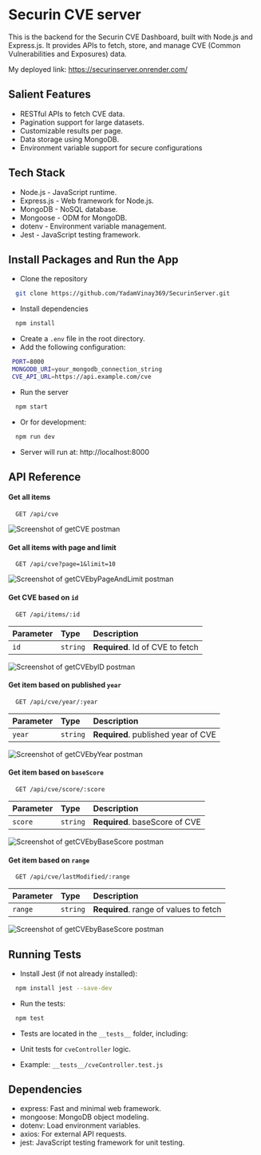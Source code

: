 # Securin CVE server

This is the backend for the Securin CVE Dashboard, built with Node.js and Express.js. It provides APIs to fetch, store, and manage CVE (Common Vulnerabilities and Exposures) data.

My deployed link: https://securinserver.onrender.com/

## Salient Features

- RESTful APIs to fetch CVE data.
- Pagination support for large datasets.
- Customizable results per page.
- Data storage using MongoDB.
- Environment variable support for secure configurations

## Tech Stack

- Node.js - JavaScript runtime.
- Express.js - Web framework for Node.js.
- MongoDB - NoSQL database.
- Mongoose - ODM for MongoDB.
- dotenv - Environment variable management.
- Jest - JavaScript testing framework.

## Install Packages and Run the App

- Clone the repository

```bash
  git clone https://github.com/YadamVinay369/SecurinServer.git
```

- Install dependencies

```bash
  npm install
```

- Create a `.env` file in the root directory.
- Add the following configuration:

```bash
 PORT=8000
 MONGODB_URI=your_mongodb_connection_string
 CVE_API_URL=https://api.example.com/cve
```

- Run the server

```bash
  npm start
```

- Or for development:

```bash
  npm run dev
```

- Server will run at: http://localhost:8000

## API Reference

#### Get all items

```http
  GET /api/cve
```

![Screenshot of getCVE postman ](./screenshots/getCVE.png)

#### Get all items with page and limit

```http
  GET /api/cve?page=1&limit=10
```

![Screenshot of getCVEbyPageAndLimit postman ](./screenshots/getCVEbyPageAndLimit.png)

#### Get CVE based on `id`

```http
  GET /api/items/:id
```

| Parameter | Type     | Description                      |
| :-------- | :------- | :------------------------------- |
| `id`      | `string` | **Required**. Id of CVE to fetch |

![Screenshot of getCVEbyID postman ](./screenshots/getCVEbyID.png)

#### Get item based on published `year`

```http
  GET /api/cve/year/:year
```

| Parameter | Type     | Description                         |
| :-------- | :------- | :---------------------------------- |
| `year`    | `string` | **Required**. published year of CVE |

![Screenshot of getCVEbyYear postman ](./screenshots/getCVEbyYear.png)

#### Get item based on `baseScore`

```http
  GET /api/cve/score/:score
```

| Parameter | Type     | Description                    |
| :-------- | :------- | :----------------------------- |
| `score`   | `string` | **Required**. baseScore of CVE |

![Screenshot of getCVEbyBaseScore postman ](./screenshots/getCVEbyBaseScore.png)

#### Get item based on `range`

```http
  GET /api/cve/lastModified/:range
```

| Parameter | Type     | Description                            |
| :-------- | :------- | :------------------------------------- |
| `range`   | `string` | **Required**. range of values to fetch |

![Screenshot of getCVEbyBaseScore postman ](./screenshots/getCVEbyRange.png)

## Running Tests

- Install Jest (if not already installed):

```bash
  npm install jest --save-dev
```

- Run the tests:

```bash
  npm test
```

- Tests are located in the `__tests__` folder, including:

- Unit tests for `cveController` logic.
- Example: `__tests__/cveController.test.js`

## Dependencies

- express: Fast and minimal web framework.
- mongoose: MongoDB object modeling.
- dotenv: Load environment variables.
- axios: For external API requests.
- jest: JavaScript testing framework for unit testing.
